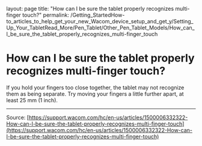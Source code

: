 layout: page
title: "How can I be sure the tablet properly recognizes multi-finger touch?"
permalink: /Getting_StartedHow-to_articles_to_help_get_your_new_Wacom_device_setup_and_get_y/Setting_Up_Your_TabletRead_More/Pen_Tablet/Other_Pen_Tablet_Models/How_can_I_be_sure_the_tablet_properly_recognizes_multi-finger_touch

# How can I be sure the tablet properly recognizes multi-finger touch?

If you hold your fingers too close together, the tablet may not recognize them as being separate. Try moving your fingers a little further apart, at least 25 mm (1 inch).

---
Source: [https://support.wacom.com/hc/en-us/articles/1500006332322-How-can-I-be-sure-the-tablet-properly-recognizes-multi-finger-touch](https://support.wacom.com/hc/en-us/articles/1500006332322-How-can-I-be-sure-the-tablet-properly-recognizes-multi-finger-touch)
